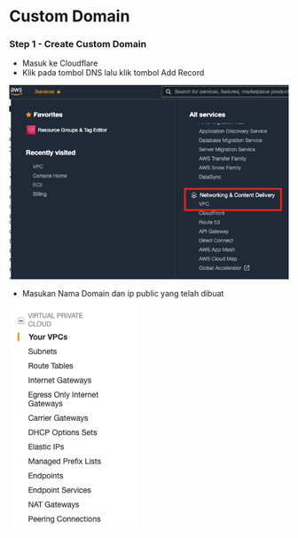 # Custom Domain

### Step 1 - Create Custom Domain
- Masuk ke Cloudflare
- Klik pada tombol DNS lalu klik tombol Add Record
 
 ![alt text](https://github.com/fitraaditama7/DumbwaysBootcamp/blob/master/week1/AWS%20-%20Create%20and%20Setup%20Server/img/1.png?raw=true)

 - Masukan Nama Domain dan ip public yang telah dibuat

 ![alt text](https://github.com/fitraaditama7/DumbwaysBootcamp/blob/master/week1/AWS%20-%20Create%20and%20Setup%20Server/img/2.png?raw=true)

